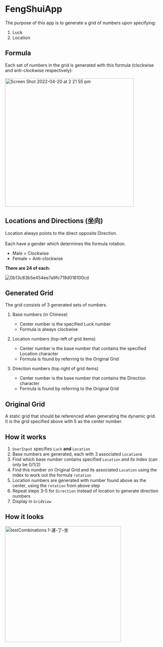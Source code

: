 # FengShuiApp

The purpose of this app is to generate a grid of numbers upon specifying:
  1. Luck
  2. Location

## Formula
Each set of numbers in the grid is generated with this formula (clockwise and anti-clockwise respectively):\
 \
<img width="416" alt="Screen Shot 2022-04-20 at 2 21 55 pm" src="https://user-images.githubusercontent.com/44921579/164149951-95d449f6-52ff-4c67-8d7a-9c1b3e87cd68.png">

## Locations and Directions (坐向)
Location always points to the direct opposite Direction.\
 \
Each have a gender which determines the formula rotation.
  - Male = Clockwise
  - Female = Anti-clockwise

**There are 24 of each:**

![0b13c83b5e454ee7a9fc719d018100cd](https://user-images.githubusercontent.com/44921579/164150576-60d30187-fb29-4d0d-867e-692bf3876239.png)

## Generated Grid
The grid consists of 3 generated sets of numbers.

1. Base numbers (in Chinese)
    - Center number is the specified Luck number
    - Formula is always clockwise

2. Location numbers (top-left of grid items)
    - Center number is the base number that contains the specified Location character
    - Formula is found by referring to the Original Grid

3. Direction numbers (top right of grid items)
    - Center number is the base number that contains the Direction character
    - Formula is found by referring to the Original Grid

## Original Grid
A static grid that should be referenced when generating the dynamic grid.\
It is the grid specified above with 5 as the center number.

## How it works
1. `UserInput` specifies `Luck` **and** `Location`
2. Base numbers are generated, each with 3 associated `Location`s
3. Find which base number contains specified `Location` and its index (can only be 0/1/2)
4. Find this number on Original Grid and its associated `Location` using the index to work out the formula `rotation`
5. Location numbers are generated with number found above as the center, using the `rotation` from above step
6. Repeat steps 3-5 for `Direction` instead of location to generate direction numbers
7. Display in `GridView`

## How it looks
<img width="375" alt="testCombinations 1-運-丁-坐" src="https://user-images.githubusercontent.com/44921579/164153247-9022994c-3f80-414f-97c9-01e8c91aa092.png">
